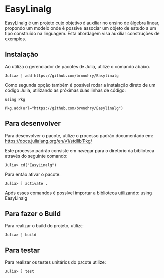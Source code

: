 # EasyLinalg
EasyLinalg é um projeto cujo objetivo é auxiliar no ensino de álgebra linear, propondo um modelo onde é possível associar um objeto de estudo a um tipo construído na linguagem. Esta abordagem visa auxiliar construções de exemplos. 
## Instalação

Ao utiliza o gerenciador de pacotes de Julia, utilize o comando abaixo.

`Julia> ] add https://github.com/brunohry/Easylinalg`

Como segunda opção também é possível rodar a instalação direto de um código Julia, utilizando as próximas duas linhas de código:

`using Pkg`

`Pkg.add(url="https://github.com/brunohry/Easylinalg")`

## Para desenvolver
Para desenvolver o pacote, utilize  o processo padrão documentado em: https://docs.julialang.org/en/v1/stdlib/Pkg/

Este processo padrão consiste em navegar para o diretório da biblioteca através do seguinte comando:

`Julia> cd("EasyLinalg")`

Para então ativar o pacote:

`Julia> ] activate .`

Após esses comandos é possível importar a biblioteca utilizando: using EasyLinalg


## Para fazer o Build
Para realizar o build do projeto, utilize:

`Julia> ] build`


## Para testar
Para realizar os testes unitários do pacote utilize:

`Julia> ] test`


